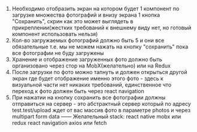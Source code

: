 1) Необходимо отобразить экран на котором будет 1 компонент по загрузке множества фотографий и внизу экрана 1 кнопка "Сохранить", скрин как это может выглядеть в прикреплении(жестких требований к внешнему виду нет, но готовый компонент использовать нельзя)
2) Кол-во загружаемых фотографий должно быть 5 и они все обязательные т.е. мы не можем нажать на кнопку "сохранить" пока все фотографии не буду загружены
3) Хранение и отображение загруженных фото должно быть организовано через стор на MobX(желательно) или на Redux
4) После загрузки по фото можно тапнуть и должен открыться другой экран где будет отображение именно этого фото - здесь к визуальной части нет никаких требований, единственное что переход к фото должен быть через react navigation
5) При нажатии на кнопку сохранить все фотографии должны отправиться на сервер - это абстрактный сервер который по адресу test.test/upload ждет от вас массив фото в параметре photos и через multipart form data
——
Желательный stack:
react native
mobx или redux
react navigation
axios или fetch
